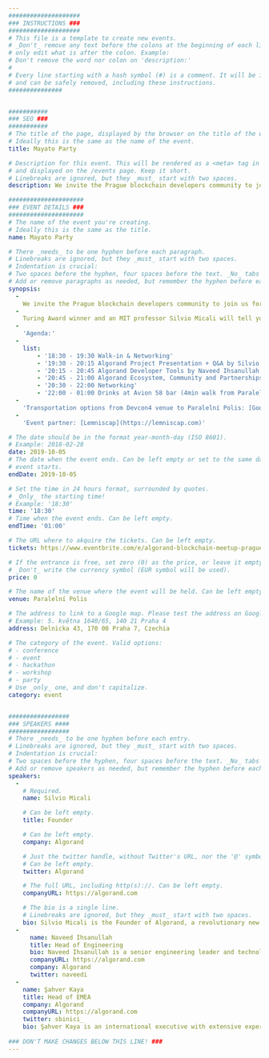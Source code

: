```yaml
---
####################
### INSTRUCTIONS ###
####################
# This file is a template to create new events.
# _Don't_ remove any text before the colons at the beginning of each line,
# only edit what is after the colon. Example:
# Don't remove the word nor colon on 'description:'
#
# Every line starting with a hash symbol (#) is a comment. It will be ignored
# and can be safely removed, including these instructions.
###############


###########
### SEO ###
###########
# The title of the page, displayed by the browser on the title of the window.
# Ideally this is the same as the name of the event.
title: Mayato Party

# Description for this event. This will be rendered as a <meta> tag in the HTML,
# and displayed on the /events page. Keep it short.
# Linebreaks are ignored, but they _must_ start with two spaces.
description: We invite the Prague blockchain developers community to join us for an evening of networking, drinks and meeting the Algorand team.

#####################
### EVENT DETAILS ###
#####################
# The name of the event you're creating.
# Ideally this is the same as the title.
name: Mayato Party 

# There _needs_ to be one hyphen before each paragraph.
# Linebreaks are ignored, but they _must_ start with two spaces.
# Indentation is crucial:
# Two spaces before the hyphen, four spaces before the text. _No_ tabs allowed.
# Add or remove paragraphs as needed, but remember the hyphen before each entry.
synopsis:
  -
    We invite the Prague blockchain developers community to join us for an evening of networking, drinks and meeting the Algorand team to hear about the revolutionary alternative blockchain, developed from the first principles and enabling continuous progress.
  -
    Turing Award winner and an MIT professor Silvio Micali will tell you about how Algorand is changing the conversation in the blockchain space.
  -  
    'Agenda:' 
  -   
    list:
        - '18:30 - 19:30 Walk-in & Networking'
        - '19:30 - 20:15 Algorand Project Presentation + Q&A by Silvio Micali'
        - '20:15 - 20:45 Algorand Developer Tools by Naveed Ihsanullah'
        - '20:45 - 21:00 Algorand Ecosystem, Community and Partnerships by Şahver Kaya'
        - '20:30 - 22:00 Networking'
        - '22:00 - 01:00 Drinks at Avion 58 bar (4min walk from Paralelní Polis)'
  -
    'Transportation options from Devcon4 venue to Paralelní Polis: [Google Maps](https://www.google.com/maps/dir/Prague+Congress+Centre,+5.+kv%C4%9Btna+1640%2F65,+140+21+Praha+4,+Czechia/Paraleln%C3%AD+Polis,+D%C4%9Blnick%C3%A1+475%2F43,+170+00+Praha+7,+Czechia/@50.0818121,14.4163387,14z/data=!4m14!4m13!1m5!1m1!1s0x470b9464c186eb79:0x4d26855708eb61f7!2m2!1d14.428506!2d50.062033!1m5!1m1!1s0x470b94b186427997:0xcad994427e27c9c0!2m2!1d14.4505577!2d50.1033854!3e0)'
  -
    'Event partner: [Lemniscap](https://lemniscap.com)'

# The date should be in the format year-month-day (ISO 8601).
# Example: 2018-02-28
date: 2019-10-05
# The date when the event ends. Can be left empty or set to the same day the
# event starts.
endDate: 2019-10-05

# Set the time in 24 hours format, surrounded by quotes.
# _Only_ the starting time!
# Example: '18:30'
time: '18:30'
# Time when the event ends. Can be left empty.
endTime: '01:00'

# The URL where to akquire the tickets. Can be left empty.
tickets: https://www.eventbrite.com/e/algorand-blockchain-meetup-prague-tickets-50969326628

# If the entrance is free, set zero (0) as the price, or leave it empty.
# _Don't_ write the currency symbol (EUR symbol will be used).
price: 0

# The name of the venue where the event will be held. Can be left empty.
venue: Paralelní Polis

# The address to link to a Google map. Please test the address on Google Maps.
# Example: 5. května 1640/65, 140 21 Praha 4
address: Delnicka 43, 170 00 Praha 7, Czechia

# The category of the event. Valid options:
# - conference
# - event
# - hackathon
# - workshop
# - party
# Use _only_ one, and don't capitalize.
category: event


#################
### SPEAKERS ####
#################
# There _needs_ to be one hyphen before each entry.
# Linebreaks are ignored, but they _must_ start with two spaces.
# Indentation is crucial:
# Two spaces before the hyphen, four spaces before the text. _No_ tabs allowed.
# Add or remove speakers as needed, but remember the hyphen before each entry.
speakers:
  -
    # Required.
    name: Silvio Micali

    # Can be left empty.
    title: Founder

    # Can be left empty.
    company: Algorand

    # Just the twitter handle, without Twitter's URL, nor the '@' symbol.
    # Can be left empty.
    twitter: Algorand

    # The full URL, including http(s)://. Can be left empty.
    companyURL: https://algorand.com

    # The bio is a single line.
    # Linebreaks are ignored, but they _must_ start with two spaces.
    bio: Silvio Micali is the Founder of Algorand, a revolutionary new blockchain that solves the "Blockchain Trilemma" by being truly scalable, secure and decentralized. 
  -
      name: Naveed Ihsanullah
      title: Head of Engineering
      bio: Naveed Ihsanullah is a senior engineering leader and technologist fascinated by distributed systems and performance. 
      companyURL: https://algorand.com
      company: Algorand
      twitter: naveedi
  -
    name: Şahver Kaya
    title: Head of EMEA
    company: Algorand
    companyURL: https://algorand.com
    twitter: sbinici_
    bio: Şahver Kaya is an international executive with extensive experience in USA, Europe and Asia.
  
### DON'T MAKE CHANGES BELOW THIS LINE! ###
---
```

<!-- ### DON'T MAKE CHANGES BELOW THIS LINE! ### -->

<Event-Content/>
